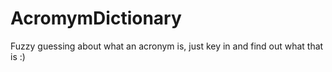# AcromymDictionary
Fuzzy guessing about what an acronym is, just key in and find out what that is :)
